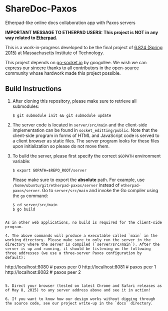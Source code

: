# ShareDoc-Paxos
Etherpad-like online docs collaboration app with Paxos servers

**IMPORTANT MESSAGE TO ETHERPAD USERS: This project is NOT in any way related to [Etherpad](http://etherpad.org).**

This is a work-in-progress developed to be the final project of [6.824 (Spring 2015)](http://nil.csail.mit.edu/6.824/2015/) at Massachusetts Institute of Technology.

This project depends on [go-socket.io](https://github.com/googollee/go-socket.io) by googollee. We wish we can express our sincere thanks to all contributors in the open-source community whose hardwork made this project possible.

## Build Instructions
1. After cloning this repository, please make sure to retrieve all submodules:

   ```shell
   $ git submodule init && git submodule update
   ```

2. The server code is located in `server/src/main` and the client-side implementation can be found in `socket_editting/public`. Note that the client-side program in forms of HTML and JavaScript code is served to a client browser as static files. The server program looks for these files upon initialization so please do not move them.

3. To build the server, please first specify the correct `$GOPATH` environment variable:

   ```shell
   $ export GOPATH=$REPO_ROOT/server
   ```
   Please make sure to export the **absolute** path. For example, use `/home/ubuntu/git/etherpad-paxos/server` instead of `etherpad-paxos/server`.
   Go to `server/src/main` and invoke the Go compiler using the `go` command:

   ```shell
   $ cd server/src/main
   $ go build
  ```
  
  As in other web applications, no build is required for the client-side program.

4. The above commands will produce a executable called `main` in the working directory. Please make sure to only run the server in the directory where the server is compiled (`server/src/main`). After the server is up and running, it should be listening on the following three addresses (we use a three-server Paxos configuration by default):

   ```
   http://localhost:8080 # paxos peer 0
   http://localhost:8081 # paxos peer 1
   http://localhost:8082 # paxos peer 2
   ```

5. Direct your browser (tested on latest Chrome and Safari releases as of May 8, 2015) to any server address above and see it in action!

6. If you want to know how our design works without digging through the source code, see our project write-up in the `docs` directory.
